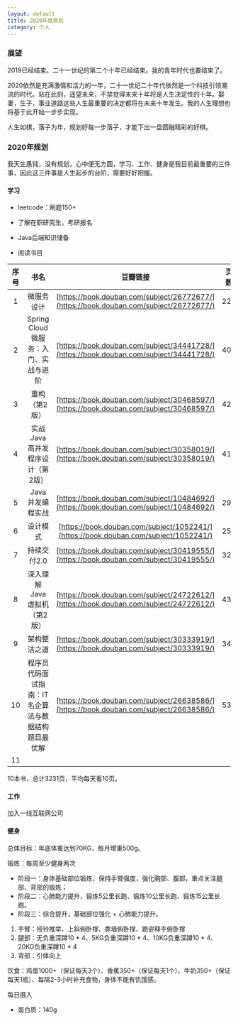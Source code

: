 ```yaml
---
layout: default
title: 2020年度规划
category: 个人
---
```


### 展望

2019已经结束。二十一世纪的第二个十年已经结束。我的青年时代也要结束了。

2020依然是充满激情和活力的一年，二十一世纪二十年代依然是一个科技引领潮流的时代。站在此刻，遥望未来，不禁觉得未来十年将是人生决定性的十年。娶妻，生子，事业道路这些人生最重要的决定都将在未来十年发生。我的人生理想也将基于此开始一步步实现。

人生如棋，落子为年，规划好每一步落子，才能下出一盘圆融精彩的好棋。

### 2020年规划

我天生愚钝，没有规划，心中便无方圆，学习、工作、健身是我目前最重要的三件事，因此这三件事是人生起步的台阶，需要好好把握。

#### 学习

- leetcode：刷题150+

- 了解在职研究生，考研报名

- Java后端知识储备

- 阅读书目

| 序号 |                        书名                        |                           豆瓣链接                           | 页数 |
| :--: | :------------------------------------------------: | :----------------------------------------------------------: | :--: |
|  1   |                     微服务设计                     | [https://book.douban.com/subject/26772677/](https://book.douban.com/subject/26772677/) | 228  |
|  2   |        Spring Cloud微服务：入门、实战与进阶        | [https://book.douban.com/subject/34441728/](https://book.douban.com/subject/34441728/) | 400  |
|  3   |                   重构（第2版）                    | [https://book.douban.com/subject/30468597/](https://book.douban.com/subject/30468597/) | 422  |
|  4   |          实战Java高并发程序设计（第2版）           | [https://book.douban.com/subject/30358019/](https://book.douban.com/subject/30358019/) | 416  |
|  5   |                  Java并发编程实战                  | [https://book.douban.com/subject/10484692/](https://book.douban.com/subject/10484692/) | 293  |
|  6   |                      设计模式                      | [https://book.douban.com/subject/1052241/](https://book.douban.com/subject/1052241/) | 254  |
|  7   |                    持续交付2.0                     | [https://book.douban.com/subject/30419555/](https://book.douban.com/subject/30419555/) | 327  |
|  8   |            深入理解Java虚拟机（第2版）             | [https://book.douban.com/subject/24722612/](https://book.douban.com/subject/24722612/) | 433  |
|  9   |                    架构整洁之道                    | [https://book.douban.com/subject/30333919/](https://book.douban.com/subject/30333919/) | 348  |
|  10  | 程序员代码面试指南：IT名企算法与数据结构题目最优解 | [https://book.douban.com/subject/26638586/](https://book.douban.com/subject/26638586/) | 532  |
|  11  |                                                    |                                                              |      |

10本书，总计3231页，平均每天看10页。

#### 工作

加入一线互联网公司

#### 健身

总体目标：年底体重达到70KG，每月增重500g。

锻炼：每周至少健身两次

- 阶段一：身体基础部位锻炼，保持手臂强度，强化胸部、腹部，重点关注腿部、背部的锻炼；
- 阶段二：心肺能力提升，锻炼5公里长跑、锻炼10公里长跑、锻炼15公里长跑。
- 阶段三：综合提升，基础部位强化 + 心肺能力提升。

1. 手臂：哑铃推举、上斜俯卧撑、靠墙俯卧撑、跪姿释手俯卧撑
2. 腿部：无负重深蹲10 * 4、5KG负重深蹲10 * 4、10KG负重深蹲10 * 4、20KG负重深蹲10 * 4
3. 背部：引体向上

饮食：鸡蛋1000+（保证每天3个）、香蕉350+（保证每天1个）、牛奶350+（保证每天1瓶）、每隔2-3小时补充食物，身体不能有饥饿感。

每日摄入

- 蛋白质：140g

